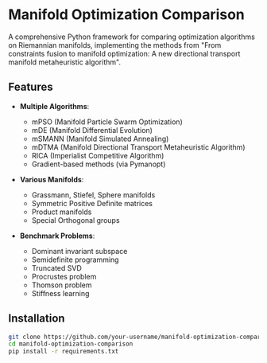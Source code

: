 # Manifold Optimization Comparison

A comprehensive Python framework for comparing optimization algorithms on Riemannian manifolds, implementing the methods from "From constraints fusion to manifold optimization: A new directional transport manifold metaheuristic algorithm".

## Features

- **Multiple Algorithms**: 
  - mPSO (Manifold Particle Swarm Optimization)
  - mDE (Manifold Differential Evolution) 
  - mSMANN (Manifold Simulated Annealing)
  - mDTMA (Manifold Directional Transport Metaheuristic Algorithm)
  - RICA (Imperialist Competitive Algorithm)
  - Gradient-based methods (via Pymanopt)

- **Various Manifolds**:
  - Grassmann, Stiefel, Sphere manifolds
  - Symmetric Positive Definite matrices
  - Product manifolds
  - Special Orthogonal groups

- **Benchmark Problems**:
  - Dominant invariant subspace
  - Semidefinite programming
  - Truncated SVD
  - Procrustes problem
  - Thomson problem
  - Stiffness learning

## Installation

```bash
git clone https://github.com/your-username/manifold-optimization-comparison.git
cd manifold-optimization-comparison
pip install -r requirements.txt